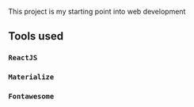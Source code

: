 This project is my starting point into web development

## Tools used

### `ReactJS`

### `Materialize`

### `Fontawesome`
